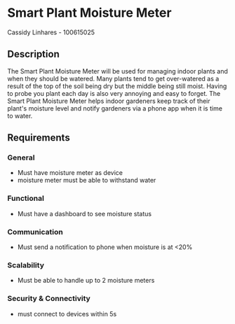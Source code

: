 # Smart Plant Moisture Meter
Cassidy Linhares - 100615025
## Description
The Smart Plant Moisture Meter will be used for managing indoor plants and when they should be watered. Many plants tend to get over-watered as a result of the top of the soil being dry but the middle being still moist. Having to probe you plant each day is also very annoying and easy to forget. The Smart Plant Moisture Meter helps indoor gardeners keep track of their plant's moisture level and notify gardeners via a phone app when it is time to water.
## Requirements
### General
- Must have moisture meter as device
- moisture meter must be able to withstand water
### Functional
- Must have a dashboard to see moisture status
### Communication
- Must send a notification to phone when moisture is at <20%
### Scalability
- Must be able to handle up to 2 moisture meters
### Security & Connectivity
- must connect to devices within 5s
